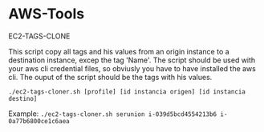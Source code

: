 # AWS-Tools

EC2-TAGS-CLONE

This script copy all tags and his values from an origin instance to a destination instance, excep the tag 'Name'. The script should be used with your aws cli credential files, so obviusly you have to have installed the aws cli. The ouput of the script should be the tags with his values.

```./ec2-tags-cloner.sh [profile] [id instancia origen] [id instancia destino]```

Example: ```./ec2-tags-cloner.sh serunion i-039d5bcd4554213b6 i-0a77b6800ce1c6aea```
